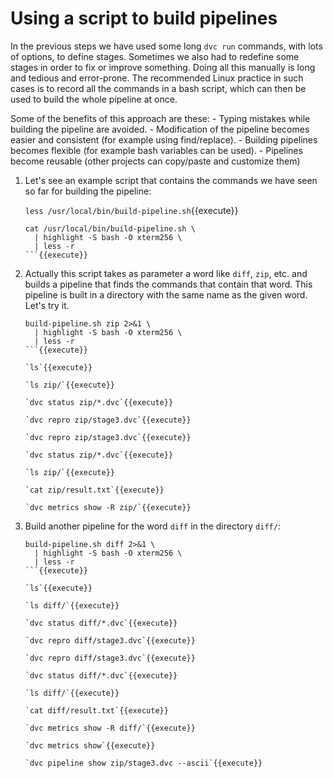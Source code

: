 # Using a script to build pipelines

In the previous steps we have used some long `dvc run` commands, with
lots of options, to define stages. Sometimes we also had to redefine
some stages in order to fix or improve something. Doing all this
manually is long and tedious and error-prone. The recommended Linux
practice in such cases is to record all the commands in a bash script,
which can then be used to build the whole pipeline at once.

Some of the benefits of this approach are these:
    - Typing mistakes while building the pipeline are avoided.
    - Modification of the pipeline becomes easier and consistent (for
      example using find/replace).
    - Building pipelines becomes flexible (for example bash variables
      can be used).
    - Pipelines become reusable (other projects can copy/paste and
      customize them)


1. Let's see an example script that contains the commands we have seen
   so far for building the pipeline:
   
   `less /usr/local/bin/build-pipeline.sh`{{execute}}
   
   ```
   cat /usr/local/bin/build-pipeline.sh \
     | highlight -S bash -O xterm256 \
     | less -r
   ```{{execute}}
   
2. Actually this script takes as parameter a word like `diff`, `zip`,
   etc. and builds a pipeline that finds the commands that contain
   that word. This pipeline is built in a directory with the same name
   as the given word. Let's try it.
   
   ```
   build-pipeline.sh zip 2>&1 \
     | highlight -S bash -O xterm256 \
     | less -r
   ```{{execute}}
   
   `ls`{{execute}}
   
   `ls zip/`{{execute}}
   
   `dvc status zip/*.dvc`{{execute}}
   
   `dvc repro zip/stage3.dvc`{{execute}}
   
   `dvc repro zip/stage3.dvc`{{execute}}

   `dvc status zip/*.dvc`{{execute}}

   `ls zip/`{{execute}}
   
   `cat zip/result.txt`{{execute}}
   
   `dvc metrics show -R zip/`{{execute}}
   
3. Build another pipeline for the word `diff` in the directory
   `diff/`:

   ```
   build-pipeline.sh diff 2>&1 \
     | highlight -S bash -O xterm256 \
     | less -r
   ```{{execute}}

   `ls`{{execute}}
   
   `ls diff/`{{execute}}
   
   `dvc status diff/*.dvc`{{execute}}
   
   `dvc repro diff/stage3.dvc`{{execute}}
   
   `dvc repro diff/stage3.dvc`{{execute}}

   `dvc status diff/*.dvc`{{execute}}
   
   `ls diff/`{{execute}}
   
   `cat diff/result.txt`{{execute}}
   
   `dvc metrics show -R diff/`{{execute}}

   `dvc metrics show`{{execute}}
   
   `dvc pipeline show zip/stage3.dvc --ascii`{{execute}}
